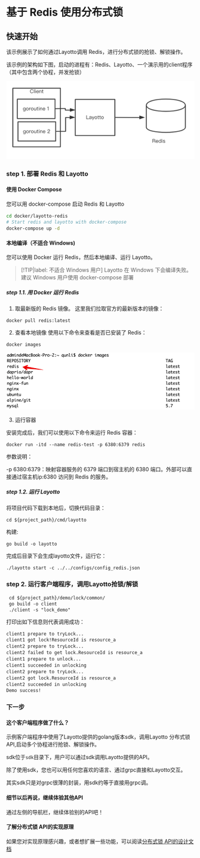 # 基于 Redis 使用分布式锁

## 快速开始

该示例展示了如何通过Layotto调用 Redis，进行分布式锁的抢锁、解锁操作。

该示例的架构如下图，启动的进程有：Redis、Layotto、一个演示用的client程序（其中包含两个协程，并发抢锁）

![img.png](../../../img/lock/img.png)
### step 1. 部署 Redis 和 Layotto

<!-- tabs:start -->
#### **使用 Docker Compose**
您可以用 docker-compose 启动 Redis 和 Layotto

```bash
cd docker/layotto-redis
# Start redis and layotto with docker-compose
docker-compose up -d
```

#### **本地编译（不适合 Windows)**
您可以使用 Docker 运行 Redis，然后本地编译、运行 Layotto。

> [!TIP|label: 不适合 Windows 用户]
> Layotto 在 Windows 下会编译失败。建议 Windows 用户使用 docker-compose 部署

##### step 1.1. 用 Docker 运行 Redis

1. 取最新版的 Redis 镜像。
这里我们拉取官方的最新版本的镜像：

```shell
docker pull redis:latest
```

2. 查看本地镜像
使用以下命令来查看是否已安装了 Redis：

```shell
docker images
```

![img.png](../../../img/mq/start/img.png)

3. 运行容器

安装完成后，我们可以使用以下命令来运行 Redis 容器：

```shell
docker run -itd --name redis-test -p 6380:6379 redis
```

参数说明：

-p 6380:6379：映射容器服务的 6379 端口到宿主机的 6380 端口。外部可以直接通过宿主机ip:6380 访问到 Redis 的服务。

##### step 1.2. 运行 Layotto

将项目代码下载到本地后，切换代码目录：

```shell
cd ${project_path}/cmd/layotto
```

构建:

```shell @if.not.exist layotto
go build -o layotto
```

完成后目录下会生成layotto文件，运行它：

```shell @background
./layotto start -c ../../configs/config_redis.json
```

<!-- tabs:end -->

### step 2. 运行客户端程序，调用Layotto抢锁/解锁

```shell
 cd ${project_path}/demo/lock/common/
 go build -o client
 ./client -s "lock_demo"
```

打印出如下信息则代表调用成功：

```bash
client1 prepare to tryLock...
client1 got lock!ResourceId is resource_a
client2 prepare to tryLock...
client2 failed to get lock.ResourceId is resource_a
client1 prepare to unlock...
client1 succeeded in unlocking
client2 prepare to tryLock...
client2 got lock.ResourceId is resource_a
client2 succeeded in unlocking
Demo success!
```

### 下一步
#### 这个客户端程序做了什么？
示例客户端程序中使用了Layotto提供的golang版本sdk，调用Layotto 分布式锁API,启动多个协程进行抢锁、解锁操作。

sdk位于`sdk`目录下，用户可以通过sdk调用Layotto提供的API。

除了使用sdk，您也可以用任何您喜欢的语言、通过grpc直接和Layotto交互。

其实sdk只是对grpc很薄的封装，用sdk约等于直接用grpc调。


#### 细节以后再说，继续体验其他API
通过左侧的导航栏，继续体验别的API吧！

#### 了解分布式锁 API的实现原理

如果您对实现原理感兴趣，或者想扩展一些功能，可以阅读[分布式锁 API的设计文档](zh/design/lock/lock-api-design.md)